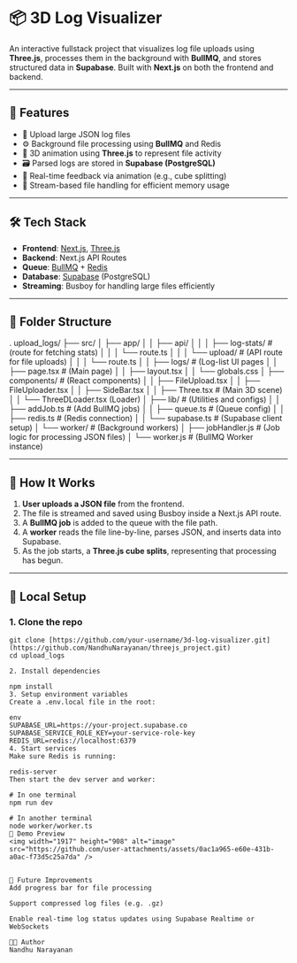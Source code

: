 # 📦 3D Log Visualizer

An interactive fullstack project that visualizes log file uploads using **Three.js**, processes them in the background with **BullMQ**, and stores structured data in **Supabase**. Built with **Next.js** on both the frontend and backend.

---

## 🧠 Features

- 🚀 Upload large JSON log files
- ⚙️ Background file processing using **BullMQ** and Redis
- 🧱 3D animation using **Three.js** to represent file activity
- 🗃️ Parsed logs are stored in **Supabase (PostgreSQL)**
- 🔄 Real-time feedback via animation (e.g., cube splitting)
- 🧵 Stream-based file handling for efficient memory usage

---

## 🛠️ Tech Stack

- **Frontend**: [Next.js](https://nextjs.org/), [Three.js](https://threejs.org/)
- **Backend**: Next.js API Routes
- **Queue**: [BullMQ](https://docs.bullmq.io/) + [Redis](https://redis.io/)
- **Database**: [Supabase](https://supabase.com/) (PostgreSQL)
- **Streaming**: Busboy for handling large files efficiently

---

## 🧩 Folder Structure

.
upload_logs/
├── src/
│ ├── app/
│ │ ├── api/
│ │ │ ├── log-stats/ # (route for fetching stats)
│ │ │  └── route.ts
│ │ │ └── upload/ # (API route for file uploads)
│ │ │  └── route.ts
│ │ ├── logs/ # (Log-list UI pages
│ │ ├── page.tsx # (Main page)
│ │ ├── layout.tsx
│ │ └── globals.css
│ ├── components/ # (React components)
│ │ ├── FileUpload.tsx
│ │ ├── FileUploader.tsx
│ │ ├── SideBar.tsx
│ │ ├── Three.tsx # (Main 3D scene)
│ │ └── ThreeDLoader.tsx (Loader)
│ ├── lib/ # (Utilities and configs)
│ │ ├── addJob.ts # (Add BullMQ jobs)
│ │ ├── queue.ts # (Queue config)
│ │ ├── redis.ts # (Redis connection)
│ │ └── supabase.ts # (Supabase client setup)
│ └── worker/ # (Background workers)
│ ├── jobHandler.js # (Job logic for processing JSON files)
│ └── worker.js # (BullMQ Worker instance)


---

## 🚚 How It Works

1. **User uploads a JSON file** from the frontend.
2. The file is streamed and saved using Busboy inside a Next.js API route.
3. A **BullMQ job** is added to the queue with the file path.
4. A **worker** reads the file line-by-line, parses JSON, and inserts data into Supabase.
5. As the job starts, a **Three.js cube splits**, representing that processing has begun.

---

## 🧪 Local Setup

### 1. Clone the repo

```
git clone [https://github.com/your-username/3d-log-visualizer.git](https://github.com/NandhuNarayanan/threejs_project.git)
cd upload_logs

2. Install dependencies

npm install
3. Setup environment variables
Create a .env.local file in the root:

env
SUPABASE_URL=https://your-project.supabase.co
SUPABASE_SERVICE_ROLE_KEY=your-service-role-key
REDIS_URL=redis://localhost:6379
4. Start services
Make sure Redis is running:

redis-server
Then start the dev server and worker:

# In one terminal
npm run dev

# In another terminal
node worker/worker.ts
📸 Demo Preview
<img width="1917" height="908" alt="image" src="https://github.com/user-attachments/assets/0ac1a965-e60e-431b-a0ac-f73d5c25a7da" />


📌 Future Improvements
Add progress bar for file processing

Support compressed log files (e.g. .gz)

Enable real-time log status updates using Supabase Realtime or WebSockets

🧑‍💻 Author
Nandhu Narayanan
